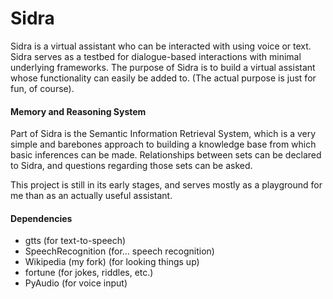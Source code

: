 # Sidra

Sidra is a virtual assistant who can be interacted with using voice or text. Sidra serves as a testbed for dialogue-based interactions with minimal underlying frameworks. The purpose of Sidra is to build a virtual assistant whose functionality can easily be added to. (The actual purpose is just for fun, of course).

#### Memory and Reasoning System

Part of Sidra is the Semantic Information Retrieval System, which is a very simple and barebones approach to building a knowledge base from which basic inferences can be made. Relationships between sets can be declared to Sidra, and questions regarding those sets can be asked. 

This project is still in its early stages, and serves mostly as a playground for me than as an actually useful assistant.

#### Dependencies

* gtts (for text-to-speech)
* SpeechRecognition (for... speech recognition)
* Wikipedia (my fork) (for looking things up)
* fortune (for jokes, riddles, etc.)
* PyAudio (for voice input)
